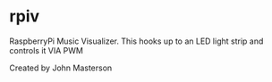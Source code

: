rpiv
====

RaspberryPi Music Visualizer. This hooks up to an LED light strip and controls it VIA PWM


Created by John Masterson


